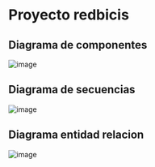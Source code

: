 # Proyecto redbicis

## Diagrama de componentes

![image](https://user-images.githubusercontent.com/53226925/233886630-33897311-12d6-4717-893c-d73537af21f2.png)

## Diagrama de secuencias

![image](https://user-images.githubusercontent.com/53226925/233897008-c1327f3e-5c76-46a1-aebc-560e22773ff6.png)

## Diagrama entidad relacion

![image](https://user-images.githubusercontent.com/53226925/233899014-7f52e50f-f59d-49e9-b256-1a2135bd9a47.png)
